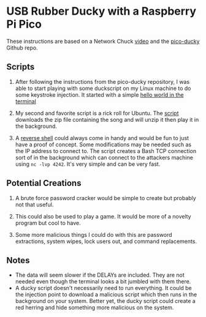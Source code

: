 # USB Rubber Ducky with a Raspberry Pi Pico

These instructions are based on a Network Chuck [video](https://youtu.be/e_f9p-_JWZw?si=-Pi4_0Et5AeEkKTN) and the [pico-ducky](https://github.com/dbisu/pico-ducky) Github repo.

## Scripts

1. After following the instructions from the pico-ducky repository, I was able to start playing with some duckscript on my Linux machine to do some keystroke injection. It started with a simple [hello world in the terminal](./hello_world.dd)

2. My second and favorite script is a rick roll for Ubuntu. The [script](./linux_rick_roll.dd) downloads the zip file containing the song and will unzip it then play it in the background.

3. A [reverse shell](./linux_rev_shell.dd) could always come in handy and would be fun to just have a proof of concept. Some modifications may be needed such as the IP address to connect to. The script creates a Bash TCP connection sort of in the background which can connect to the attackers machine using ```nc -lvp 4242```. It's very simple and can be very fast. 

## Potential Creations

1. A brute force password cracker would be simple to create but probably not that useful.

2. This could also be used to play a game. It would be more of a novelty program but cool to have.

3. Some more malicious things I could do with this are password extractions, system wipes, lock users out, and command replacements.

## Notes
- The data will seem slower if the DELAYs are included. They are not needed even though the terminal looks a bit jumbled with them there.
- A ducky script doesn't necessarily need to run everything. It could be the injection point to download a malicious script which then runs in the background on your system. Better yet, the ducky script could create a red herring and hide something more malicious on the system.